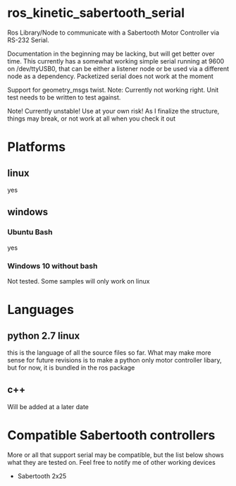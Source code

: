 # ros_kinetic_sabertooth_serial
Ros Library/Node to communicate with a Sabertooth Motor Controller via RS-232 Serial.

Documentation in the beginning may be lacking, but will get better over time. This currently has a somewhat working simple serial running at 9600 on /dev/ttyUSB0, that can be either a listener node or be used via a different node as a dependency. Packetized serial does not work at the moment

Support for geometry_msgs twist.
Note: Currently not working right. Unit test needs to be written to test against.


Note! Currently unstable! Use at your own risk! As I finalize the structure, things may break, or not work at all when you check it out

# Platforms
## linux
yes
## windows
### Ubuntu Bash
yes
### Windows 10 without bash
Not tested. Some samples will only work on linux

# Languages
## python 2.7 linux
this is the language of all the source files so far. What may make more sense for future revisions is to make a python only motor controller libary, but for now, it is bundled in the ros package

## c++
Will be added at a later date

# Compatible Sabertooth controllers
More or all that support serial may be compatible, but the list below shows what they are tested on. Feel free to notify me of other working devices

- Sabertooth 2x25
